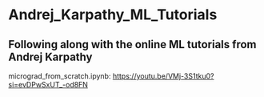 # Andrej_Karpathy_ML_Tutorials

## Following along with the online ML tutorials from Andrej Karpathy

micrograd_from_scratch.ipynb:
https://youtu.be/VMj-3S1tku0?si=evDPwSxUT_-od8FN